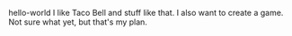 hello-world
I like Taco Bell and stuff like that. I also want to create a game. Not sure what yet, but that's my plan.

